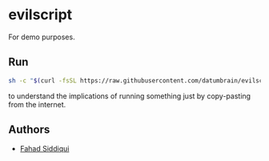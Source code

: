 # evilscript

For demo purposes.

## Run

```bash
sh -c "$(curl -fsSL https://raw.githubusercontent.com/datumbrain/evilscript/main/innocent.sh)"
```

to understand the implications of running something just by copy-pasting from the internet. 

## Authors

- [Fahad Siddiqui](https://github.com/fahadsiddiqui)
